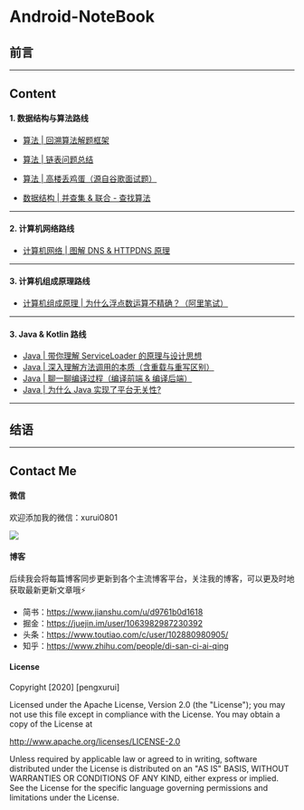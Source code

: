# Android-NoteBook

## 前言





---
## Content

#### 1. 数据结构与算法路线

- [算法 | 回溯算法解题框架](https://juejin.im/post/6882928981268496398)
- [算法 | 链表问题总结](https://juejin.im/post/6882370280946302983)
- [算法 | 高楼丢鸡蛋（源自谷歌面试题）](https://juejin.im/post/6877766729221537799)

- [数据结构 | 并查集 & 联合 - 查找算法](https://juejin.im/post/6875746884397301773)

---
#### 2. 计算机网络路线

- [计算机网络 | 图解 DNS & HTTPDNS 原理](https://juejin.im/post/6884183177926033416)

---
#### 3. 计算机组成原理路线

- [计算机组成原理 | 为什么浮点数运算不精确？（阿里笔试）](https://juejin.im/post/6860445359936798734)

---
#### 3. Java & Kotlin 路线

- [Java | 带你理解 ServiceLoader 的原理与设计思想](https://juejin.im/post/6867869041692966925)
- [Java | 深入理解方法调用的本质（含重载与重写区别）](https://juejin.im/post/6867481742723268615)
- [Java | 聊一聊编译过程（编译前端 & 编译后端）](https://juejin.im/post/6867124787576373256)
- [Java | 为什么 Java 实现了平台无关性?](https://juejin.im/post/6866716238207254536)

---
## 结语


---
## Contact Me

#### 微信
欢迎添加我的微信：xurui0801

![](https://github.com/pengxurui/Android-NoteBook/raw/master/images/个人微信.jpeg)

#### 博客

后续我会将每篇博客同步更新到各个主流博客平台，关注我的博客，可以更及时地获取最新更新文章哦⚡

- 简书：https://www.jianshu.com/u/d9761b0d1618
- 掘金：https://juejin.im/user/1063982987230392
- 头条：https://www.toutiao.com/c/user/102880980905/
- 知乎：https://www.zhihu.com/people/di-san-ci-ai-qing

#### License
Copyright [2020] [pengxurui]

Licensed under the Apache License, Version 2.0 (the "License");
you may not use this file except in compliance with the License.
You may obtain a copy of the License at

http://www.apache.org/licenses/LICENSE-2.0

Unless required by applicable law or agreed to in writing, software
distributed under the License is distributed on an "AS IS" BASIS,
WITHOUT WARRANTIES OR CONDITIONS OF ANY KIND, either express or implied.
See the License for the specific language governing permissions and
limitations under the License.
